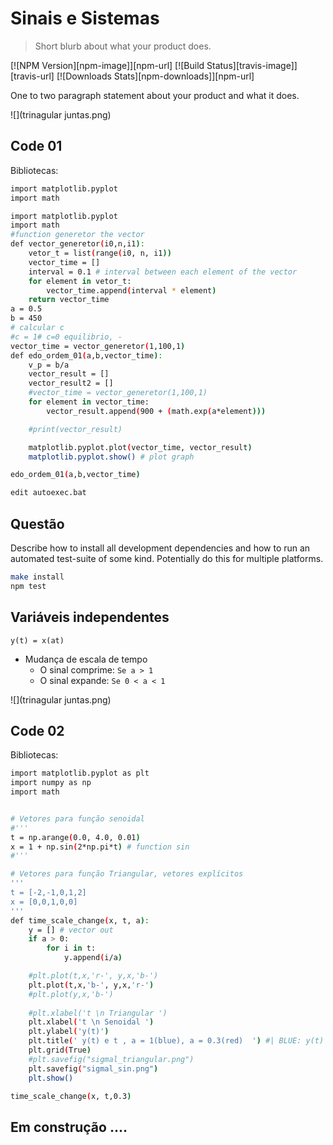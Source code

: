 # Sinais e Sistemas
> Short blurb about what your product does.

[![NPM Version][npm-image]][npm-url]
[![Build Status][travis-image]][travis-url]
[![Downloads Stats][npm-downloads]][npm-url]

One to two paragraph statement about your product and what it does.

![](trinagular juntas.png)



## Code 01

Bibliotecas:
```sh
import matplotlib.pyplot
import math
```

```sh
import matplotlib.pyplot
import math
#function generetor the vector
def vector_generetor(i0,n,i1):
    vetor_t = list(range(i0, n, i1))
    vector_time = []
    interval = 0.1 # interval between each element of the vector
    for element in vetor_t:
        vector_time.append(interval * element)
    return vector_time
a = 0.5
b = 450
# calcular c
#c = 1# c=0 equilibrio, - 
vector_time = vector_generetor(1,100,1)
def edo_ordem_01(a,b,vector_time):
    v_p = b/a
    vector_result = []
    vector_result2 = []
    #vector_time = vector_generetor(1,100,1)
    for element in vector_time:
        vector_result.append(900 + (math.exp(a*element)))

    #print(vector_result)

    matplotlib.pyplot.plot(vector_time, vector_result)
    matplotlib.pyplot.show() # plot graph

edo_ordem_01(a,b,vector_time)

```


```sh
edit autoexec.bat
```



## Questão

Describe how to install all development dependencies and how to run an automated test-suite of some kind. Potentially do this for multiple platforms.

```sh
make install
npm test
```

## Variáveis independentes
 `y(t) = x(at)`
* Mudança de escala de tempo
    * O sinal comprime:  `Se a > 1`
    * O sinal expande: `Se 0 < a < 1`

![](trinagular juntas.png)
## Code 02

Bibliotecas:
```sh
import matplotlib.pyplot as plt
import numpy as np
import math
```

```sh

# Vetores para função senoidal
#'''
t = np.arange(0.0, 4.0, 0.01)
x = 1 + np.sin(2*np.pi*t) # function sin
#'''

# Vetores para função Triangular, vetores explícitos
'''
t = [-2,-1,0,1,2]
x = [0,0,1,0,0]
'''
def time_scale_change(x, t, a):
    y = [] # vector out
    if a > 0:
        for i in t:
            y.append(i/a)

    #plt.plot(t,x,'r-', y,x,'b-')
    plt.plot(t,x,'b-', y,x,'r-')
    #plt.plot(y,x,'b-')
    
    #plt.xlabel('t \n Triangular ')
    plt.xlabel('t \n Senoidal ')
    plt.ylabel('y(t)')
    plt.title(' y(t) e t , a = 1(blue), a = 0.3(red)  ') #| BLUE: y(t) = x(at), a = 0.5')
    plt.grid(True)
    #plt.savefig("sigmal_triangular.png")
    plt.savefig("sigmal_sin.png")
    plt.show()

time_scale_change(x, t,0.3)
```

## Em construção ....


